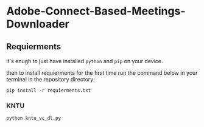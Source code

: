 # Adobe-Connect-Based-Meetings-Downloader
## Requierments
it's enugh to just have installed `python` and `pip` on your device.

then to install requierments for the first time
run the command below in your terminal in the repository directory:
```
pip install -r requierments.txt
```
### KNTU
```
python kntu_vc_dl.py
```

